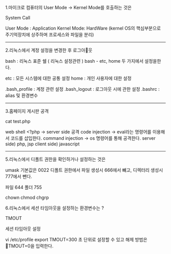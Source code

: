 
1.마이크로 컴퓨터의 User Mode -> Kernel Mode를 호출하는 것은

System Call 

User Mode : Application
Kernel Mode: HardWare  (kernel OS의 핵심부분으로 주기억장치에 상주하며 프로세스와 파일을 분리)


---

2.리눅스에서 계정 설정을 변경한 후 로그아웃

bash : 리눅스 표준 쉘 ( 리눅스 설정관련 )
bash - etc, home 두 가지에서 설정을한다.

etc : 모든 시스템에 대한 공통 설정
home : 개인 사용자에 대한 설정


.bash_profile : 계정 관련 설정
.bash_logout : 로그아웃 시에 관한 설정
.bashrc : alias 및 환경변수

---

3.홈페이지 게시판 공격

cat test.php

 web shell <?php  -> server side 공격 
code injection ->  eval라는 명령어를 이용해서 코드를 삽입한다.
command injection -> os 명령어를 통해 공격한다.
server side) php, jsp
client side) javascript 



---------

5.리눅스에서 디폴트 권한을 확인하거나 설정하는  것은

umask 기본값은 0022  디폴트 권한에서 파일 생성시 666에서 뺴고, 디렉터리 생성시 777에서 뺀다.

파일 644
폴더 755

chown
chmod
chgrp


6.리눅스에서 세션 타임아웃을 설정하는 환경변수는 ?

TMOUT

세션 타임아웃 설정

vi /etc/profile
export TMOUT=300 
초 단위로 설정할 수 있고 해제 방법은 TMOUT=0을 입력한다.